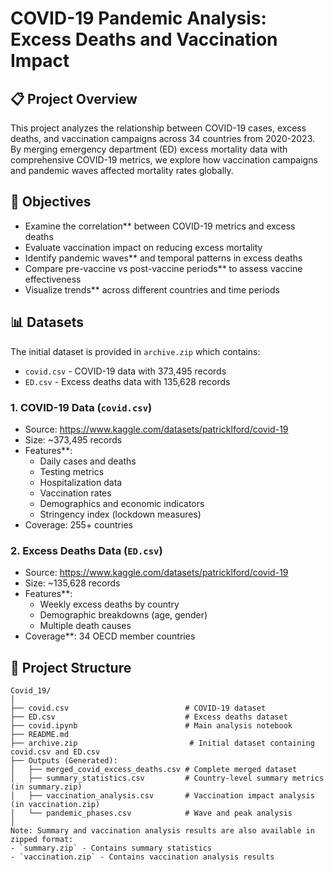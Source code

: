 # COVID-19 Pandemic Analysis: Excess Deaths and Vaccination Impact

## 📋 Project Overview

This project analyzes the relationship between COVID-19 cases, excess deaths, and vaccination campaigns across 34 countries from 2020-2023. By merging emergency department (ED) excess mortality data with comprehensive COVID-19 metrics, we explore how vaccination campaigns and pandemic waves affected mortality rates globally.

## 🎯 Objectives

- Examine the correlation** between COVID-19 metrics and excess deaths
- Evaluate vaccination impact on reducing excess mortality
- Identify pandemic waves** and temporal patterns in excess deaths
- Compare pre-vaccine vs post-vaccine periods** to assess vaccine effectiveness
- Visualize trends** across different countries and time periods

## 📊 Datasets

The initial dataset is provided in `archive.zip` which contains:
- `covid.csv` - COVID-19 data with 373,495 records
- `ED.csv` - Excess deaths data with 135,628 records

### 1. COVID-19 Data (`covid.csv`)
- Source: https://www.kaggle.com/datasets/patricklford/covid-19
- Size: ~373,495 records
- Features**: 
  - Daily cases and deaths
  - Testing metrics
  - Hospitalization data
  - Vaccination rates
  - Demographics and economic indicators
  - Stringency index (lockdown measures)
- Coverage: 255+ countries

### 2. Excess Deaths Data (`ED.csv`)
- Source: https://www.kaggle.com/datasets/patricklford/covid-19
- Size: ~135,628 records
- Features**:
  - Weekly excess deaths by country
  - Demographic breakdowns (age, gender)
  - Multiple death causes
- Coverage**: 34 OECD member countries

## 🔧 Project Structure

```
Covid_19/
│
├── covid.csv                          # COVID-19 dataset
├── ED.csv                             # Excess deaths dataset
├── covid.ipynb                        # Main analysis notebook
├── README.md                          
├── archive.zip                         # Initial dataset containing covid.csv and ED.csv
├── Outputs (Generated):
│   ├── merged_covid_excess_deaths.csv # Complete merged dataset
│   ├── summary_statistics.csv         # Country-level summary metrics (in summary.zip)
│   ├── vaccination_analysis.csv       # Vaccination impact analysis (in vaccination.zip)
│   └── pandemic_phases.csv            # Wave and peak analysis
│
Note: Summary and vaccination analysis results are also available in zipped format:
- `summary.zip` - Contains summary statistics
- `vaccination.zip` - Contains vaccination analysis results
```

